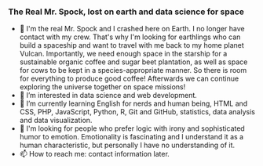 ### The Real Mr. Spock, lost on earth and data science for space

- 👋 I'm the real Mr. Spock and I crashed here on Earth. I no longer have contact with my crew. That's why I'm looking for earthlings who can build a spaceship and want to travel with me back to my home planet Vulcan. Importantly, we need enough space in the starship for a sustainable organic coffee and sugar beet plantation, as well as space for cows to be kept in a species-appropriate manner. So there is room for everything to produce good coffee! Afterwards we can continue exploring the universe together on space missions!
- 👀 I’m interested in data science and web development.
- 🌱 I’m currently learning English for nerds and human being, HTML and CSS, PHP, JavaScript, Python, R, Git and GitHub, statistics, data analysis and data visualization.
- 💞️ I'm looking for people who prefer logic with irony and sophisticated humor to emotion. Emotionality is fascinating and I understand it as a human characteristic, but personally I have no understanding of it.
- 📫 How to reach me: contact information later.

<!---
TheRealSpock/TheRealSpock is a ✨ special ✨ repository because its `README.md` (this file) appears on your GitHub profile.
You can click the Preview link to take a look at your changes.
--->
